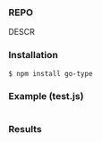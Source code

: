 ### REPO

DESCR

### Installation
```shell
$ npm install go-type
```

### Example (test.js)

```js
```

### Results

```js
```
